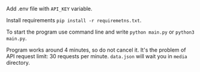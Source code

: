 Add .env file with `API_KEY` variable.

Install requirements `pip install -r requiremetns.txt`.

To start the program use command line and write `python main.py` or `python3 main.py`. 

Program works around 4 minutes, so do not cancel it. It's the problem of API request limit: 30 requests per minute. `data.json` will wait you in `media` directory.
